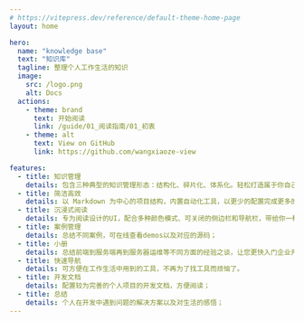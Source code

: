 ```yaml
---
# https://vitepress.dev/reference/default-theme-home-page
layout: home

hero:
  name: "knowledge base"
  text: "知识库"
  tagline: 整理个人工作生活的知识
  image:
    src: /logo.png
    alt: Docs
  actions:
    - theme: brand
      text: 开始阅读
      link: /guide/01_阅读指南/01_初衷
    - theme: alt
      text: View on GitHub
      link: https://github.com/wangxiaoze-view

features:
  - title: 知识管理
    details: 包含三种典型的知识管理形态：结构化、碎片化、体系化。轻松打造属于你自己的知识管理平台
  - title: 简洁高效
    details: 以 Markdown 为中心的项目结构，内置自动化工具，以更少的配置完成更多的事。配合多维索引快速定位每个知识点
  - title: 沉浸式阅读
    details: 专为阅读设计的UI，配合多种颜色模式、可关闭的侧边栏和导航栏，带给你一种沉浸式阅读体验
  - title: 案例管理
    details: 总结不同案例，可在线查看demos以及对应的源码；
  - title: 小册
    details: 总结前端到服务端再到服务器运维等不同方面的经验之谈，让您更快入门企业开发；
  - title: 快速导航
    details: 可方便在工作生活中用到的工具，不再为了找工具而烦恼了。
  - title: 开发文档
    details: 配置较为完善的个人项目的开发文档，方便阅读；
  - title: 总结
    details: 个人在开发中遇到问题的解决方案以及对生活的感悟；
---
```

